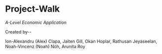 # Project-Walk

*A-Level Economic Application*

Created by-- 

Ion-Alexandru (Alex) Clapa, 
Jaiten Gill, 
Okan Hoplar, 
Rathusan Jeyaseelan, 
Noah-Vincenz (Noah) Nöh, 
Arunita Roy
